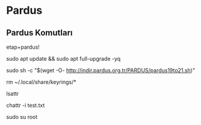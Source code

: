 # Pardus
## Pardus Komutları

etap+pardus!

sudo apt update && sudo apt full-upgrade -yq

sudo sh -c "$(wget -O- http://indir.pardus.org.tr/PARDUS/pardus19to21.sh)"

rm ~/.local/share/keyrings/*

lsattr 

chattr -i test.txt

sudo su root
